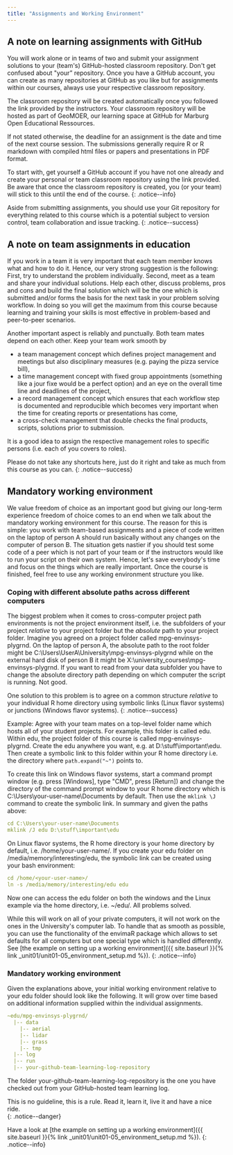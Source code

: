 ```yaml
---
title: "Assignments and Working Environment"
---
```


## A note on learning assignments with GitHub

You will work alone or in teams of two and submit your assignment solutions to your (team's) GitHub-hosted classroom repository. Don't get confused about "your” repository. Once you have a GitHub account, you can create as many repositories at GitHub as you like but for assignments within our courses, always use your respective classroom repository.

The classroom repository will be created automatically once you followed the link provided by the instructors. Your classroom repository will be hosted as part of GeoMOER, our learning space at GitHub for Marburg Open Educational Ressources.

If not stated otherwise, the deadline for an assignment is the date and time of the next course session. The submissions generally require R or R markdown with compiled html files or papers and presentations in PDF format.

To start with, get yourself a GitHub account if you have not one already and create your personal or team classroom repository using the link provided. Be aware that once the classroom repository is created, you (or your team) will stick to this until the end of the course.
{: .notice--info}

Aside from submitting assignments, you should use your Git repository for everything related to this course which is a potential subject to version control, team collaboration and issue tracking.
{: .notice--success}



## A note on team assignments in education
If you work in a team it is very important that each team member knows what and how to do it. Hence, our very strong suggestion is the following: First, try to understand the problem individually. Second, meet as a team and share your individual solutions. Help each other, discuss problems, pros and cons and build the final solution which will be the one which is submitted and/or forms the basis for the next task in your problem solving workflow. In doing so you will get the maximum from this course because learning and training your skills is most effective in problem-based and peer-to-peer scenarios.

Another important aspect is reliably and punctually. Both team mates depend on each other. Keep your team work smooth by
  
  * a team management concept which defines project management and meetings but also disciplinary measures (e.g. paying the pizza service bill),
  * a time management concept with fixed group appointments (something like a jour fixe would be a perfect option) and an eye on the overall time line and deadlines of the project,
  * a record management concept which ensures that each workflow step is documented and reproducible which becomes very important when the time for creating reports or presentations has come,
  * a cross-check management that double checks the final products, scripts, solutions prior to submission.

It is a good idea to assign the respective management roles to specific persons (i.e. each of you covers to roles).

Please do not take any shortcuts here, just do it right and take as much from this course as you can.
{: .notice--success}


## Mandatory working environment
We value freedom of choice as an important good but giving our long-term experience freedom of choice comes to an end when we talk about the mandatory working environment for this course. The reason for this is simple: you work with team-based assignments and a piece of code written on the laptop of person A should run basically without any changes on the computer of person B. The situation gets nastier if you should test some code of a peer which is not part of your team or if the instructors would like to run your script on their own system. Hence, let's save everybody's time and focus on the things which are really important. Once the course is finished, feel free to use any working environment structure you like.

### Coping with different absolute paths across different computers
The biggest problem when it comes to cross-computer project path environments is not the project environment itself, i.e. the subfolders of your project *relative* to your project folder but the *absolute* path to your project folder. Imagine you agreed on a project folder called mpg-envinsys-plygrnd. On the laptop of person A, the absolute path to the root folder might be C:\Users\UserA\University\mpg-envinsys-plygrnd while on the external hard disk of person B it might be X:\university_courses\mpg-envinsys-plygrnd. If you want to read from your data subfolder you have to change the absolute directory path depending on which computer the script is running. Not good.

One solution to this problem is to agree on a common structure *relative* to your individual R home directory using symbolic links (Linux flavor systems) or junctions (Windows flavor systems).
{: .notice--success}

Example: Agree with your team mates on a top-level folder name which hosts all of your student projects. For example, this folder is called edu. Within edu, the project folder of this course is called mpg-envinsys-plygrnd. Create the edu anywhere you want, e.g. at D:\stuff\important\edu. Then create a symbolic link to this folder within your R home directory i.e. the directory where `path.expand("~")` points to.

To create this link on Windows flavor systems, start a command prompt window (e.g. press [Windows], type "CMD", press [Return]) and change the directory of the command prompt window to your R home directory which is C:\Users\your-user-name\Documents by default. Then use the `mklink \J` command to create the symbolic link. In summary and given the paths above:

```yaml
cd C:\Users\your-user-name\Documents
mklink /J edu D:\stuff\important\edu
```

On Linux flavor systems, the R home directory is your home directory by default, i.e. /home/your-user-name/. If you create your edu folder on /media/memory/interesting/edu, the symbolic link can be created using your bash environment:
```yaml
cd /home/<your-user-name>/
ln -s /media/memory/interesting/edu edu
```
Now one can access the edu folder on both the windows and the Linux example via the home directory, i.e. ~/edu/. All problems solved.


While this will work on all of your private computers, it will not work on the ones in the University's computer lab. To handle that as smooth as possible, you can use the functionality of the envimaR package which allows to set defaults for all computers but one special type which is handled differently. See [the example on setting up a working environment]({{ site.baseurl }}{% link _unit01/unit01-05_environment_setup.md %}).
{: .notice--info}

### Mandatory working environment
Given the explanations above, your initial working environment relative to your edu folder should look like the following. It will grow over time based on additional information supplied within the individual assignments. 
```yaml
~edu/mpg-envinsys-plygrnd/
  |-- data
    |-- aerial
    |-- lidar
    |-- grass
    |-- tmp
  |-- log
  |-- run
  |-- your-github-team-learning-log-repository
```
The folder your-github-team-learning-log-repository is the one you have checked out from your GitHub-hosted team learning log.

This is no guideline, this is a rule. Read it, learn it, live it and have a nice ride.  
{: .notice--danger}

Have a look at [the example on setting up a working environment]({{ site.baseurl }}{% link _unit01/unit01-05_environment_setup.md %}).
{: .notice--info}

